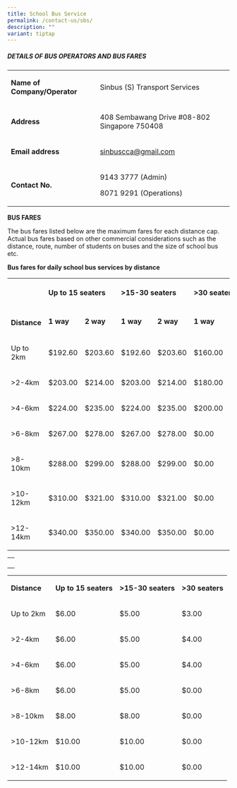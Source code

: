 ```yaml
---
title: School Bus Service
permalink: /contact-us/sbs/
description: ""
variant: tiptap
---
```

<h5>DETAILS OF BUS OPERATORS AND BUS FARES</h5>
<table style="minWidth: 50px">
<colgroup>
<col>
<col>
</colgroup>
<tbody>
<tr>
<td rowspan="1" colspan="1">
<p><strong>Name of Company/Operator</strong>
</p>
</td>
<td rowspan="1" colspan="1">
<p>Sinbus (S) Transport Services</p>
</td>
</tr>
<tr>
<td rowspan="1" colspan="1">
<p><strong>Address</strong>
</p>
</td>
<td rowspan="1" colspan="1">
<p>408 Sembawang Drive #08-802 Singapore 750408</p>
</td>
</tr>
<tr>
<td rowspan="1" colspan="1">
<p><strong>Email address</strong>
</p>
</td>
<td rowspan="1" colspan="1">
<p><a href="mailto:sinbuscca@gmail.com" rel="noopener noreferrer nofollow" target="_blank">sinbuscca@gmail.com</a>
</p>
</td>
</tr>
<tr>
<td rowspan="1" colspan="1">
<p><strong>Contact No.</strong>
</p>
</td>
<td rowspan="1" colspan="1">
<p>9143 3777 (Admin)</p>
<p>8071 9291 (Operations)</p>
</td>
</tr>
</tbody>
</table>
<p><strong>BUS FARES</strong>
</p>
<p>The bus fares listed below are the maximum fares for each distance cap.
Actual bus fares based on other commercial considerations such as the distance,
route, number of students on buses and the size of school bus etc.</p>
<p><strong>Bus fares for daily school bus services by distance</strong>
</p>
<table style="minWidth: 175px">
<colgroup>
<col>
<col>
<col>
<col>
<col>
<col>
<col>
</colgroup>
<tbody>
<tr>
<td rowspan="2" colspan="1">
<p>&nbsp;</p>
<p>&nbsp;</p>
<p><strong>Distance</strong>
</p>
</td>
<td rowspan="1" colspan="2">
<p><strong>Up to 15 seaters</strong>
</p>
</td>
<td rowspan="1" colspan="2">
<p><strong>&gt;15-30 seaters</strong>
</p>
</td>
<td rowspan="1" colspan="2">
<p><strong>&gt;30 seaters</strong>
</p>
</td>
</tr>
<tr>
<td rowspan="1" colspan="1">
<p><strong>1 way</strong>
</p>
</td>
<td rowspan="1" colspan="1">
<p><strong>2 way</strong>
</p>
</td>
<td rowspan="1" colspan="1">
<p><strong>1 way</strong>
</p>
</td>
<td rowspan="1" colspan="1">
<p><strong>2 way</strong>
</p>
</td>
<td rowspan="1" colspan="1">
<p><strong>1 way</strong>
</p>
</td>
<td rowspan="1" colspan="1">
<p><strong>2 way</strong>
</p>
</td>
</tr>
<tr>
<td rowspan="1" colspan="1">
<p>Up to 2km</p>
</td>
<td rowspan="1" colspan="1">
<p>$192.60</p>
</td>
<td rowspan="1" colspan="1">
<p>$203.60</p>
</td>
<td rowspan="1" colspan="1">
<p>$192.60</p>
</td>
<td rowspan="1" colspan="1">
<p>$203.60</p>
</td>
<td rowspan="1" colspan="1">
<p>$160.00</p>
</td>
<td rowspan="1" colspan="1">
<p>$170.00</p>
</td>
</tr>
<tr>
<td rowspan="1" colspan="1">
<p>&gt;2-4km</p>
</td>
<td rowspan="1" colspan="1">
<p>$203.00</p>
</td>
<td rowspan="1" colspan="1">
<p>$214.00</p>
</td>
<td rowspan="1" colspan="1">
<p>$203.00</p>
</td>
<td rowspan="1" colspan="1">
<p>$214.00</p>
</td>
<td rowspan="1" colspan="1">
<p>$180.00</p>
</td>
<td rowspan="1" colspan="1">
<p>$190.00</p>
</td>
</tr>
<tr>
<td rowspan="1" colspan="1">
<p>&gt;4-6km</p>
</td>
<td rowspan="1" colspan="1">
<p>$224.00</p>
</td>
<td rowspan="1" colspan="1">
<p>$235.00</p>
</td>
<td rowspan="1" colspan="1">
<p>$224.00</p>
</td>
<td rowspan="1" colspan="1">
<p>$235.00</p>
</td>
<td rowspan="1" colspan="1">
<p>$200.00</p>
</td>
<td rowspan="1" colspan="1">
<p>$210.00</p>
</td>
</tr>
<tr>
<td rowspan="1" colspan="1">
<p>&gt;6-8km</p>
</td>
<td rowspan="1" colspan="1">
<p>$267.00</p>
</td>
<td rowspan="1" colspan="1">
<p>$278.00</p>
</td>
<td rowspan="1" colspan="1">
<p>$267.00</p>
</td>
<td rowspan="1" colspan="1">
<p>$278.00</p>
</td>
<td rowspan="1" colspan="1">
<p>$0.00</p>
</td>
<td rowspan="1" colspan="1">
<p>$0.00</p>
</td>
</tr>
<tr>
<td rowspan="1" colspan="1">
<p>&gt;8-10km</p>
</td>
<td rowspan="1" colspan="1">
<p>$288.00</p>
</td>
<td rowspan="1" colspan="1">
<p>$299.00</p>
</td>
<td rowspan="1" colspan="1">
<p>$288.00</p>
</td>
<td rowspan="1" colspan="1">
<p>$299.00</p>
</td>
<td rowspan="1" colspan="1">
<p>$0.00</p>
</td>
<td rowspan="1" colspan="1">
<p>$0.00</p>
</td>
</tr>
<tr>
<td rowspan="1" colspan="1">
<p>&gt;10-12km</p>
</td>
<td rowspan="1" colspan="1">
<p>$310.00</p>
</td>
<td rowspan="1" colspan="1">
<p>$321.00</p>
</td>
<td rowspan="1" colspan="1">
<p>$310.00</p>
</td>
<td rowspan="1" colspan="1">
<p>$321.00</p>
</td>
<td rowspan="1" colspan="1">
<p>$0.00</p>
</td>
<td rowspan="1" colspan="1">
<p>$0.00</p>
</td>
</tr>
<tr>
<td rowspan="1" colspan="1">
<p>&gt;12-14km</p>
</td>
<td rowspan="1" colspan="1">
<p>$340.00</p>
</td>
<td rowspan="1" colspan="1">
<p>$350.00</p>
</td>
<td rowspan="1" colspan="1">
<p>$340.00</p>
</td>
<td rowspan="1" colspan="1">
<p>$350.00</p>
</td>
<td rowspan="1" colspan="1">
<p>$0.00</p>
</td>
<td rowspan="1" colspan="1">
<p>$0.00</p>
</td>
</tr>
</tbody>
</table>
<table style="minWidth: 25px">
<colgroup>
<col>
</colgroup>
<tbody>
<tr>
<td rowspan="1" colspan="1">
<p></p>
</td>
</tr>
</tbody>
</table>
<table style="minWidth: 100px">
<colgroup>
<col>
<col>
<col>
<col>
</colgroup>
<tbody>
<tr>
<td rowspan="1" colspan="1">
<p><strong>Distance</strong>
</p>
</td>
<td rowspan="1" colspan="1">
<p><strong>Up to 15 seaters</strong>
</p>
</td>
<td rowspan="1" colspan="1">
<p><strong>&gt;15-30 seaters</strong>
</p>
</td>
<td rowspan="1" colspan="1">
<p><strong>&gt;30 seaters</strong>
</p>
</td>
</tr>
<tr>
<td rowspan="1" colspan="1">
<p>Up to 2km</p>
</td>
<td rowspan="1" colspan="1">
<p>$6.00</p>
</td>
<td rowspan="1" colspan="1">
<p>$5.00</p>
</td>
<td rowspan="1" colspan="1">
<p>$3.00</p>
</td>
</tr>
<tr>
<td rowspan="1" colspan="1">
<p>&gt;2-4km</p>
</td>
<td rowspan="1" colspan="1">
<p>$6.00</p>
</td>
<td rowspan="1" colspan="1">
<p>$5.00</p>
</td>
<td rowspan="1" colspan="1">
<p>$4.00</p>
</td>
</tr>
<tr>
<td rowspan="1" colspan="1">
<p>&gt;4-6km</p>
</td>
<td rowspan="1" colspan="1">
<p>$6.00</p>
</td>
<td rowspan="1" colspan="1">
<p>$5.00</p>
</td>
<td rowspan="1" colspan="1">
<p>$4.00</p>
</td>
</tr>
<tr>
<td rowspan="1" colspan="1">
<p>&gt;6-8km</p>
</td>
<td rowspan="1" colspan="1">
<p>$6.00</p>
</td>
<td rowspan="1" colspan="1">
<p>$5.00</p>
</td>
<td rowspan="1" colspan="1">
<p>$0.00</p>
</td>
</tr>
<tr>
<td rowspan="1" colspan="1">
<p>&gt;8-10km</p>
</td>
<td rowspan="1" colspan="1">
<p>$8.00</p>
</td>
<td rowspan="1" colspan="1">
<p>$8.00</p>
</td>
<td rowspan="1" colspan="1">
<p>$0.00</p>
</td>
</tr>
<tr>
<td rowspan="1" colspan="1">
<p>&gt;10-12km</p>
</td>
<td rowspan="1" colspan="1">
<p>$10.00</p>
</td>
<td rowspan="1" colspan="1">
<p>$10.00</p>
</td>
<td rowspan="1" colspan="1">
<p>$0.00</p>
</td>
</tr>
<tr>
<td rowspan="1" colspan="1">
<p>&gt;12-14km</p>
</td>
<td rowspan="1" colspan="1">
<p>$10.00</p>
</td>
<td rowspan="1" colspan="1">
<p>$10.00</p>
</td>
<td rowspan="1" colspan="1">
<p>$0.00</p>
</td>
</tr>
</tbody>
</table>
<p></p>